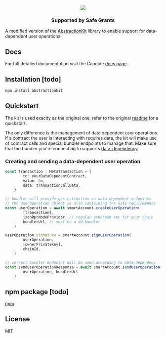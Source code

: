 <!-- PROJECT LOGO -->
<div align="center">
<img src="https://github.com/candidelabs/abstractionkit/assets/7014833/6af73235-3f6b-4cb1-8a57-6b04ba2bf327">
</div>

<div align="center">
  <h3 align="center">Supported by Safe Grants</h3>
</div>

A modified version of the [AbstractionKit](https://github.com/candidelabs/abstractionkit) library to enable support for data-dependent user operations.

## Docs

For full detailed documentation visit the Candide [docs page](https://docs.candide.dev/wallet/abstractionkit/introduction). 

## Installation [todo]

```bash
npm install abstractionkit
```

## Quickstart

The kit is used exaclty as the original one, refer to the original [readme](https://github.com/candidelabs/abstractionkit?tab=readme-ov-file#quickstart) for a quickstart.

The only difference is the management of data dependent user operations. If a contract the user is interacting with requires data, the kit will make use of contract calls and special bundler endpoints to manage that. Make sure that the bundler you're connecting to supports [data-dependency](https://github.com/Morpher-io/dd-voltaire).

### Creating and sending a data-dependent user operation

```typescript
const transaction : MetaTransaction = {
        to: yourDataDepndentContract,
        value: 0n,
        data: transactionCallData,
    }

// bundler will provide gas estimation on data-dependent endpoints
// the userOperation object is also containing the data requirements
const userOperation = await smartAccount.createUserOperation(
        [transaction],
        jsonRpcNodeProvider, // regular ethereum rpc for your chain
        bundlerUrl, // must be a dd-bundler
    )

userOperation.signature = smartAccount.signUserOperation(
        userOperation,
        [ownerPrivateKey],
        chainId,
    )

// correct bundler endpoint will be used according to data-dependecy
const sendUserOperationResponse = await smartAccount.sendUserOperation(
        userOperation, bundlerUrl
    )
```

## npm package [todo]
<a href="https://www.npmjs.com/package/abstractionkit">npm</a>

<!-- LICENSE -->
## License

MIT
